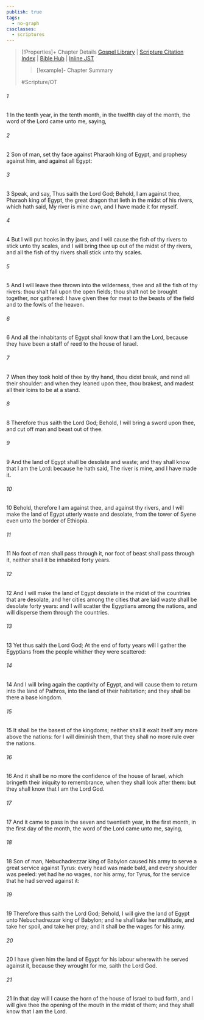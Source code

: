 ```yaml
---
publish: true
tags:
  - no-graph
cssclasses:
  - scriptures
---
```

>[!Properties]+ Chapter Details
>[Gospel Library](https://churchofjesuschrist.org/study/scriptures/ot/ezek/29?lang=eng)    |    [Scripture Citation Index](https://scriptures.byu.edu/#07e1d::c07e1d)    |    [Bible Hub](https://biblehub.com/ezekiel/29.htm)    |    [Inline JST](https://scripturetoolbox.com/html/ic/Ezekiel/29.html)
>>[!example]- Chapter Summary
>> 
> 
>
>#Scripture/OT
###### 1
1 In the tenth year, in the tenth month, in the twelfth day of the month, the word of the Lord came unto me, saying,
###### 2
2 Son of man, set thy face against Pharaoh king of Egypt, and prophesy against him, and against all Egypt:
###### 3
3 Speak, and say, Thus saith the Lord God; Behold, I am against thee, Pharaoh king of Egypt, the great dragon that lieth in the midst of his rivers, which hath said, My river is mine own, and I have made it for myself.
###### 4
4 But I will put hooks in thy jaws, and I will cause the fish of thy rivers to stick unto thy scales, and I will bring thee up out of the midst of thy rivers, and all the fish of thy rivers shall stick unto thy scales.
###### 5
5 And I will leave thee thrown into the wilderness, thee and all the fish of thy rivers: thou shalt fall upon the open fields; thou shalt not be brought together, nor gathered: I have given thee for meat to the beasts of the field and to the fowls of the heaven.
###### 6
6 And all the inhabitants of Egypt shall know that I am the Lord, because they have been a staff of reed to the house of Israel.
###### 7
7 When they took hold of thee by thy hand, thou didst break, and rend all their shoulder: and when they leaned upon thee, thou brakest, and madest all their loins to be at a stand.
###### 8
8 Therefore thus saith the Lord God; Behold, I will bring a sword upon thee, and cut off man and beast out of thee.
###### 9
9 And the land of Egypt shall be desolate and waste; and they shall know that I am the Lord: because he hath said, The river is mine, and I have made it.
###### 10
10 Behold, therefore I am against thee, and against thy rivers, and I will make the land of Egypt utterly waste and desolate, from the tower of Syene even unto the border of Ethiopia.
###### 11
11 No foot of man shall pass through it, nor foot of beast shall pass through it, neither shall it be inhabited forty years.
###### 12
12 And I will make the land of Egypt desolate in the midst of the countries that are desolate, and her cities among the cities that are laid waste shall be desolate forty years: and I will scatter the Egyptians among the nations, and will disperse them through the countries.
###### 13
13 Yet thus saith the Lord God; At the end of forty years will I gather the Egyptians from the people whither they were scattered:
###### 14
14 And I will bring again the captivity of Egypt, and will cause them to return into the land of Pathros, into the land of their habitation; and they shall be there a base kingdom.
###### 15
15 It shall be the basest of the kingdoms; neither shall it exalt itself any more above the nations: for I will diminish them, that they shall no more rule over the nations.
###### 16
16 And it shall be no more the confidence of the house of Israel, which bringeth their iniquity to remembrance, when they shall look after them: but they shall know that I am the Lord God.
###### 17
17 And it came to pass in the seven and twentieth year, in the first month, in the first day of the month, the word of the Lord came unto me, saying,
###### 18
18 Son of man, Nebuchadrezzar king of Babylon caused his army to serve a great service against Tyrus: every head was made bald, and every shoulder was peeled: yet had he no wages, nor his army, for Tyrus, for the service that he had served against it:
###### 19
19 Therefore thus saith the Lord God; Behold, I will give the land of Egypt unto Nebuchadrezzar king of Babylon; and he shall take her multitude, and take her spoil, and take her prey; and it shall be the wages for his army.
###### 20
20 I have given him the land of Egypt for his labour wherewith he served against it, because they wrought for me, saith the Lord God.
###### 21
21 In that day will I cause the horn of the house of Israel to bud forth, and I will give thee the opening of the mouth in the midst of them; and they shall know that I am the Lord.
